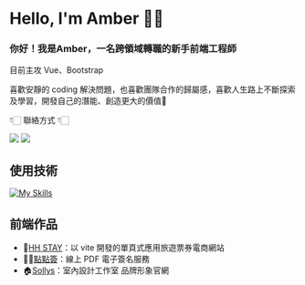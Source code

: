 
# Hello, I'm Amber ✌🏻



### 你好！我是Amber，一名跨領域轉職的新手前端工程師

目前主攻 Vue、Bootstrap

喜歡安靜的 coding 解決問題，也喜歡團隊合作的歸屬感，喜歡人生路上不斷探索及學習，開發自己的潛能、創造更大的價值🌻



👇🏻 聯絡方式 👇🏻

![](https://dcbadge.vercel.app/api/shield/868493802246127646)  [![](https://img.shields.io/badge/Gmail-D14836?style=for-the-badge&logo=gmail&logoColor=white)](<mailto:melody19941231@gmail.com>)



## 使用技術

[![My Skills](https://skillicons.dev/icons?i=vue,vite,js,bootstrap,html,css,sass,vscode,ps)](https://skillicons.dev)

## 前端作品
* 🚗[HH STAY](https://iamamberhh.github.io/HH-STAY/#/)：以 vite 開發的單頁式應用旅遊票券電商網站　
* ✍🏻[點點簽](https://iamamberhh.github.io/pdf_sign/)：線上 PDF 電子簽名服務
* 🏠[Sollys](https://iamamberhh.github.io/sollys/)：室內設計工作室 品牌形象官網
